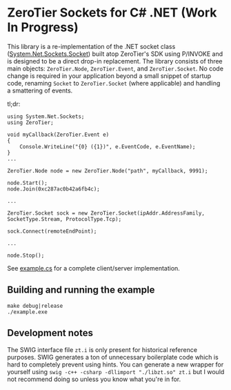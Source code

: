 ZeroTier Sockets for C# .NET (Work In Progress)
=====

This library is a re-implementation of the .NET socket class ([System.Net.Sockets.Socket](https://docs.microsoft.com/en-us/dotnet/api/system.net.sockets.socket)) built atop ZeroTier's SDK using P/INVOKE and is designed to be a direct drop-in replacement. The library consists of three main objects: `ZeroTier.Node`, `ZeroTier.Event`, and `ZeroTier.Socket`. No code change is required in your application beyond a small snippet of startup code, renaming `Socket` to `ZeroTier.Socket` (where applicable) and handling a smattering of events.


tl;dr:

```
using System.Net.Sockets;
using ZeroTier;

void myCallback(ZeroTier.Event e)
{
	Console.WriteLine("{0} ({1})", e.EventCode, e.EventName);
}
...

ZeroTier.Node node = new ZeroTier.Node("path", myCallback, 9991);     	

node.Start();	
node.Join(0xc287ac0b42a6fb4c);

...

ZeroTier.Socket sock = new ZeroTier.Socket(ipAddr.AddressFamily, SocketType.Stream, ProtocolType.Tcp);

sock.Connect(remoteEndPoint);

...

node.Stop();
```
See [example.cs](./example.cs) for a complete client/server implementation.

## Building and running the example

```
make debug|release
./example.exe
```

## Development notes

The SWIG interface file `zt.i` is only present for historical reference purposes. SWIG generates a ton of unnecessary boilerplate code which is hard to completely prevent using hints. You can generate a new wrapper for yourself using `swig -c++ -csharp -dllimport "./libzt.so" zt.i` but I would not recommend doing so unless you know what you're in for.